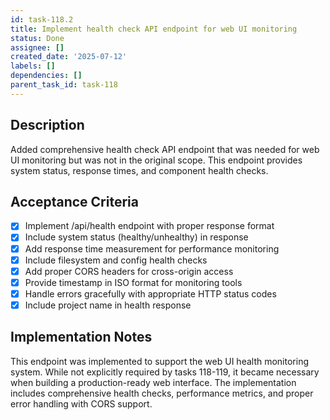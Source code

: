 ```yaml
---
id: task-118.2
title: Implement health check API endpoint for web UI monitoring
status: Done
assignee: []
created_date: '2025-07-12'
labels: []
dependencies: []
parent_task_id: task-118
---
```


## Description

Added comprehensive health check API endpoint that was needed for web UI monitoring but was not in the original scope. This endpoint provides system status, response times, and component health checks.

## Acceptance Criteria

- [x] Implement /api/health endpoint with proper response format
- [x] Include system status (healthy/unhealthy) in response
- [x] Add response time measurement for performance monitoring
- [x] Include filesystem and config health checks
- [x] Add proper CORS headers for cross-origin access
- [x] Provide timestamp in ISO format for monitoring tools
- [x] Handle errors gracefully with appropriate HTTP status codes
- [x] Include project name in health response

## Implementation Notes

This endpoint was implemented to support the web UI health monitoring system. While not explicitly required by tasks 118-119, it became necessary when building a production-ready web interface. The implementation includes comprehensive health checks, performance metrics, and proper error handling with CORS support.
